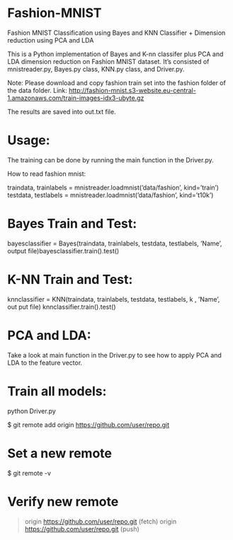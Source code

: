 # Fashion-MNIST
Fashion MNIST Classification using Bayes and KNN Classifier + Dimension reduction using PCA and LDA

This is a Python implementation of Bayes and K-nn classifer plus PCA and LDA dimension reduction on Fashion MNIST dataset.  It’s consisted of mnistreader.py, Bayes.py class, KNN.py class, and Driver.py.  

Note: Please download and copy fashion train set into the fashion folder of the data folder. Link: http://fashion-mnist.s3-website.eu-central-1.amazonaws.com/train-images-idx3-ubyte.gz

The results are saved into out.txt file.

# Usage:


The training can be done by running the main function in the Driver.py.

How to read fashion mnist: 

traindata, trainlabels = mnistreader.loadmnist(’data/fashion’, kind=’train’)
testdata, testlabels = mnistreader.loadmnist(’data/fashion’, kind=’t10k’)

# Bayes Train and Test:

bayesclassifier = Bayes(traindata, trainlabels, testdata, testlabels, ’Name’, output file)bayesclassifier.train().test()


# K-NN Train and Test:

knnclassifier = KNN(traindata, trainlabels, testdata, testlabels, k , ’Name’, out put file)
knnclassifier.train().test()

# PCA and LDA:

Take a look at main function in the Driver.py to see how to apply PCA and LDA to the feature vector.

# Train all models:
python Driver.py



$ git remote add origin https://github.com/user/repo.git
# Set a new remote

$ git remote -v
# Verify new remote
> origin  https://github.com/user/repo.git (fetch)
> origin  https://github.com/user/repo.git (push)
